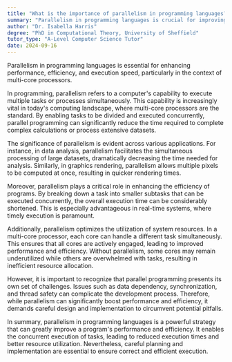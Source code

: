 ```yaml
---
title: "What is the importance of parallelism in programming languages?"
summary: "Parallelism in programming languages is crucial for improving performance, efficiency, and speed of execution in multi-core processors."
author: "Dr. Isabella Harris"
degree: "PhD in Computational Theory, University of Sheffield"
tutor_type: "A-Level Computer Science Tutor"
date: 2024-09-16
---
```


Parallelism in programming languages is essential for enhancing performance, efficiency, and execution speed, particularly in the context of multi-core processors.

In programming, parallelism refers to a computer's capability to execute multiple tasks or processes simultaneously. This capability is increasingly vital in today's computing landscape, where multi-core processors are the standard. By enabling tasks to be divided and executed concurrently, parallel programming can significantly reduce the time required to complete complex calculations or process extensive datasets.

The significance of parallelism is evident across various applications. For instance, in data analysis, parallelism facilitates the simultaneous processing of large datasets, dramatically decreasing the time needed for analysis. Similarly, in graphics rendering, parallelism allows multiple pixels to be computed at once, resulting in quicker rendering times.

Moreover, parallelism plays a critical role in enhancing the efficiency of programs. By breaking down a task into smaller subtasks that can be executed concurrently, the overall execution time can be considerably shortened. This is especially advantageous in real-time systems, where timely execution is paramount.

Additionally, parallelism optimizes the utilization of system resources. In a multi-core processor, each core can handle a different task simultaneously. This ensures that all cores are actively engaged, leading to improved performance and efficiency. Without parallelism, some cores may remain underutilized while others are overwhelmed with tasks, resulting in inefficient resource allocation.

However, it is important to recognize that parallel programming presents its own set of challenges. Issues such as data dependency, synchronization, and thread safety can complicate the development process. Therefore, while parallelism can significantly boost performance and efficiency, it demands careful design and implementation to circumvent potential pitfalls.

In summary, parallelism in programming languages is a powerful strategy that can greatly improve a program's performance and efficiency. It enables the concurrent execution of tasks, leading to reduced execution times and better resource utilization. Nevertheless, careful planning and implementation are essential to ensure correct and efficient execution.
    